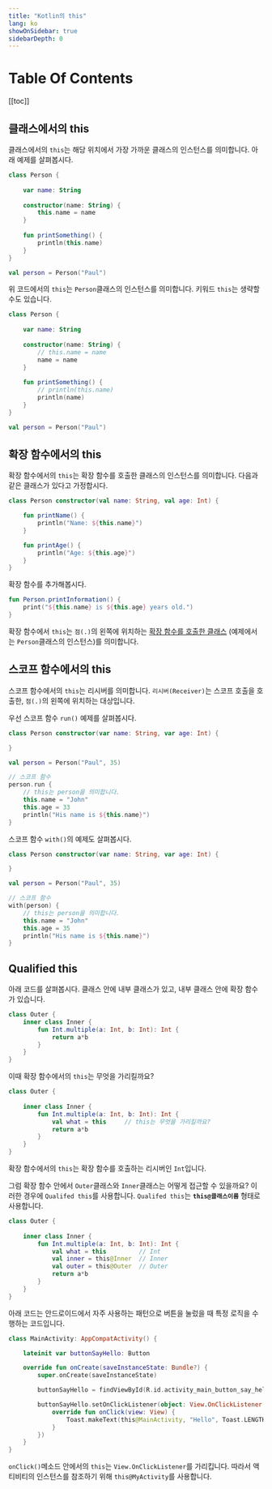 ```yaml
---
title: "Kotlin의 this"
lang: ko
showOnSidebar: true
sidebarDepth: 0
---
```


# Table Of Contents
[[toc]]


## 클래스에서의 this
클래스에서의 `this`는 해당 위치에서 가장 가까운 클래스의 인스턴스를 의미합니다. 아래 예제를 살펴봅시다.
``` kotlin
class Person {
    
    var name: String
    
    constructor(name: String) {
        this.name = name
    }
    
    fun printSomething() {
        println(this.name)
    }
}

val person = Person("Paul")
```
위 코드에서의 `this`는 `Person`클래스의 인스턴스를 의미합니다. 키워드 `this`는 생략할 수도 있습니다.
``` kotlin
class Person {
    
    var name: String
    
    constructor(name: String) {
        // this.name = name
        name = name
    }
    
    fun printSomething() {
        // println(this.name)
        println(name)
    }
}

val person = Person("Paul")
```

## 확장 함수에서의 this
확장 함수에서의 `this`는 확장 함수를 호출한 클래스의 인스턴스를 의미합니다. 다음과 같은 클래스가 있다고 가정합시다.
``` kotlin
class Person constructor(val name: String, val age: Int) {

    fun printName() {
        println("Name: ${this.name}")
    }

    fun printAge() {
        println("Age: ${this.age}")
    }
}
```
확장 함수를 추가해봅시다.
``` kotlin
fun Person.printInformation() {
    print("${this.name} is ${this.age} years old.")
}
```
확장 함수에서 `this`는 `점(.)`의 왼쪽에 위치하는 <u>확장 함수를 호출한 클래스</u> (예제에서는 `Person`클래스의 인스턴스)를 의미합니다. 
## 스코프 함수에서의 this
스코프 함수에서의 `this`는 리시버를 의미합니다. `리시버(Receiver)`는 스코프 호출을 호출한, `점(.)`의 왼쪽에 위치하는 대상입니다.

우선 스코프 함수 `run()` 예제를 살펴봅시다.
``` kotlin
class Person constructor(var name: String, var age: Int) {

}

val person = Person("Paul", 35)

// 스코프 함수
person.run {
    // this는 person을 의미합니다.
    this.name = "John"
    this.age = 33
    println("His name is ${this.name}")
}
```
스코프 함수 `with()`의 예제도 살펴봅시다.
``` kotlin
class Person constructor(var name: String, var age: Int) {

}

val person = Person("Paul", 35)

// 스코프 함수
with(person) {
    // this는 person을 의미합니다.
    this.name = "John"
    this.age = 35
    println("His name is ${this.name}")
}
```
## Qualified this
아래 코드를 살펴봅시다. 클래스 안에 내부 클래스가 있고, 내부 클래스 안에 확장 함수가 있습니다.
``` kotlin
class Outer {
    inner class Inner {
        fun Int.multiple(a: Int, b: Int): Int {
            return a*b
        }
    }
}
```
이때 확장 함수에서의 `this`는 무엇을 가리킬까요?
``` kotlin
class Outer {
    
    inner class Inner {
        fun Int.multiple(a: Int, b: Int): Int {
            val what = this     // this는 무엇을 가리킬까요?
            return a*b
        }
    }
}
```
확장 함수에서의 `this`는 확장 함수를 호출하는 리시버인 `Int`입니다.

그럼 확장 함수 안에서 `Outer`클래스와 `Inner`클래스는 어떻게 접근할 수 있을까요? 이러한 경우에 `Qualifed this`를 사용합니다. `Qualifed this`는 <b>`this@클래스이름`</b> 형태로 사용합니다.
``` kotlin
class Outer {
    
    inner class Inner {
        fun Int.multiple(a: Int, b: Int): Int {
            val what = this         // Int
            val inner = this@Inner  // Inner
            val outer = this@Outer  // Outer
            return a*b
        }
    }
}
```
아래 코드는 안드로이드에서 자주 사용하는 패턴으로 버튼을 눌렀을 때 특정 로직을 수행하는 코드입니다.
``` kotlin
class MainActivity: AppCompatActivity() {

    lateinit var buttonSayHello: Button

    override fun onCreate(saveInstanceState: Bundle?) {
        super.onCreate(saveInstanceState)

        buttonSayHello = findViewById(R.id.activity_main_button_say_hello) as Button

        buttonSayHello.setOnClickListener(object: View.OnClickListener {
            override fun onClick(view: View) {
                Toast.makeText(this@MainActivity, "Hello", Toast.LENGTH_SHORT).show()
            }
        })
    }
}
```
`onClick()`메소드 안에서의 `this`는 `View.OnClickListener`를 가리킵니다. 따라서 액티비티의 인스턴스를 참조하기 위해 `this@MyActivity`를 사용합니다.